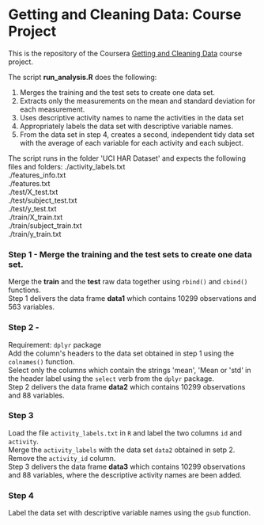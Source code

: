 # Getting and Cleaning Data: Course Project

This is the repository of the Coursera [Getting and Cleaning Data](https://www.coursera.org/course/getdata) course project.


The script **run_analysis.R** does the following:

1. Merges the training and the test sets to create one data set.  
2. Extracts only the measurements on the mean and standard deviation for each measurement. 
3. Uses descriptive activity names to name the activities in the data set  
4. Appropriately labels the data set with descriptive variable names.   
5. From the data set in step 4, creates a second, independent tidy data set with the average of each variable for each activity and each subject.  

The script runs in the folder 'UCI HAR Dataset' and expects the following files and folders:
./activity_labels.txt	
./features_info.txt  
./features.txt  
./test/X_test.txt		  
./test/subject_test.txt	  
./test/y_test.txt  
./train/X_train.txt		  
./train/subject_train.txt	
./train/y_train.txt  

### Step 1 - Merge the training and the test sets to create one data set.
Merge the **train** and the **test** raw data together using `rbind()` and `cbind()` functions.  
Step 1 delivers the data frame **data1** which contains 10299 observations and 563 variables.  

### Step 2 -
Requirement: `dplyr` package  
Add the column's headers to the data set obtained in step 1 using the `colnames()` function.  
Select only the columns which contain the strings 'mean', 'Mean or 'std' in the header label using the `select` verb from the `dplyr` package.  
Step 2 delivers the data frame **data2** which contains 10299 observations and 88 variables.  

### Step 3  
Load the file `activity_labels.txt` in `R` and label the two columns `id` and `activity`.  
Merge the `activity_labels` with the data set `data2` obtained in setp 2.  
Remove the `activity_id` column.  
Step 3 delivers the data frame **data3** which contains 10299 observations and 88 variables, where the descriptive activity names are been added.

### Step 4  
Label the data set with descriptive variable names using the `gsub` function.  
